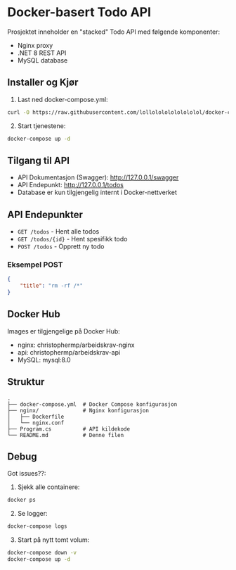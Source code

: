 ﻿# Docker-basert Todo API

Prosjektet inneholder en "stacked" Todo API med følgende komponenter:
- Nginx proxy
- .NET 8 REST API
- MySQL database


## Installer og Kjør

1. Last ned docker-compose.yml:
```bash
curl -O https://raw.githubusercontent.com/lollolololololololol/docker-compose.yml
```

2. Start tjenestene:
```bash
docker-compose up -d
```

## Tilgang til API
- API Dokumentasjon (Swagger): http://127.0.0.1/swagger
- API Endepunkt: http://127.0.0.1/todos
- Database er kun tilgjengelig internt i Docker-nettverket

## API Endepunkter
- `GET /todos` - Hent alle todos
- `GET /todos/{id}` - Hent spesifikk todo
- `POST /todos` - Opprett ny todo

### Eksempel POST
```json
{
    "title": "rm -rf /*"
}
```

## Docker Hub
Images er tilgjengelige på Docker Hub:
- nginx: christophermp/arbeidskrav-nginx
- api: christophermp/arbeidskrav-api
- MySQL: mysql:8.0

## Struktur
```
.
├── docker-compose.yml  # Docker Compose konfigurasjon
├── nginx/              # Nginx konfigurasjon
│   ├── Dockerfile
│   └── nginx.conf
├── Program.cs          # API kildekode
└── README.md           # Denne filen
```

## Debug

Got issues??:

1. Sjekk alle containere:
```bash
docker ps
```

2. Se logger:
```bash
docker-compose logs
```

3. Start på nytt tomt volum:
```bash
docker-compose down -v
docker-compose up -d
```